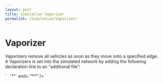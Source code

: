 ```yaml
---
layout: post
title: Simulation Vaporizer
permalink: /Simulation/Vaporizer/
---
```


Vaporizer
=========

Vaporizers remove all vehicles as soon as they move onto a specified edge. A Vaporizers is set into the simulated network by adding the following declaration line to an “additional file”:

<additional>
`   `<vaporizer id="''<EDGE_ID>`''" from=`“*<START_TIME>*”` end=`“*<END_TIME>*”`/> `
</additional>
